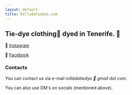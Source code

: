 ```yaml
---
layout: default
title: RolladaTyeDye.com
---
```

## Tie-dye clothing📍 dyed in Tenerife. 🌈

🔗 [Instagram](https://www.instagram.com/rollada_tie_dye/)

🔗 [Facebook](https://www.facebook.com/rolladatiedye)

### Contacts

You can contact us via e-mail *rolladatiedye 🙉 gmail dot com*.

You can also use DM's on socials (mentioned above).